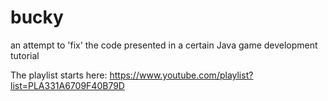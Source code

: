 # bucky
an attempt to 'fix' the code presented in a certain Java game development tutorial

The playlist starts here: https://www.youtube.com/playlist?list=PLA331A6709F40B79D
